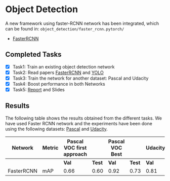# Object Detection 

A new framework using faster-RCNN network has been integrated, which can be found in: ```object_detection/faster_rcnn.pytorch/```

- [FasterRCNN](./FasterRCNN.md)

## Completed Tasks

- [x] Task1: Train an existing object detection network
- [x] Task2: Read papers [FasterRCNN](papers/FasterRCNN.md) and [YOLO](YOLO.md)
- [x] Task3: Train the network for another dataset: Pascal and Udacity
- [x] Task4: Boost performance in both Networks
- [x] Task5: [Report](../README.md#Report) and Slides

## Results

The following table shows the results obtained from the different tasks. We have used Faster RCNN network and the experiments have been done using the following datasets: [Pascal](https://link.springer.com/article/10.1007/s11263-009-0275-4) and 
[Udacity](https://github.com/udacity/self-driving-car/tree/master/datasets).


| Network |  Metric  | Pascal VOC first approach  |        | Pascal VOC Best   |        | Udacity |        |
|---------|--------------|---------|--------|---------|--------|---------|--------|
|         |              | **Val** |**Test**| **Val** |**Test**| **Val** |**Test**|
| FasterRCNN    | mAP     |   0.66 | 0.60  |  0.92  | 0.73      | 0.81   | 0.44  |
